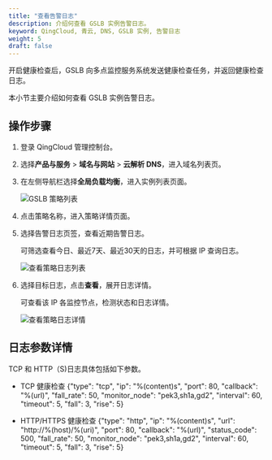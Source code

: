 ```yaml
---
title: "查看告警日志"
description: 介绍何查看 GSLB 实例告警日志。
keyword: QingCloud, 青云, DNS, GSLB 实例, 告警日志
weight: 5
draft: false
---
```


开启健康检查后，GSLB 向多点监控服务系统发送健康检查任务，并返回健康检查日志。

本小节主要介绍如何查看 GSLB 实例告警日志。

## 操作步骤

1. 登录 QingCloud 管理控制台。
2. 选择**产品与服务** > **域名与网站** > **云解析 DNS**，进入域名列表页。
3. 在左侧导航栏选择**全局负载均衡**，进入实例列表页面。
   
   ![GSLB 策略列表](../_image/gslb_policy_list.png)
   
4. 点击策略名称，进入策略详情页面。
5. 选择告警日志页签，查看近期告警日志。
   
   可筛选查看今日、最近7天、最近30天的日志，并可根据 IP 查询日志。
   
   ![查看策略日志列表](../_image/gslb_alarmlog.png)

6. 选择目标日志，点击**查看**，展开日志详情。
   
   可查看该 IP 各监控节点，检测状态和日志详情。
   
   ![查看策略日志详情](../_image/gslb_alarmlog_detail.png)

## 日志参数详情

TCP 和 HTTP（S)日志具体包括如下参数。

- TCP 健康检查
   {"type": "tcp", "ip": "%(content)s", "port": 80, "callback": "%(url)", "fall_rate": 50, "monitor_node": "pek3,sh1a,gd2", "interval": 60, "timeout": 5, "fall": 3, "rise": 5}

- HTTP/HTTPS 健康检查
   {"type": "http", "ip": "%(content)s", "url": "http://%(host)/%(uri)", "port": 80, "callback": "%(url)", "status_code": 500, "fall_rate": 50, "monitor_node": "pek3,sh1a,gd2", "interval": 60, "timeout": 5, "fall": 3, "rise": 5}